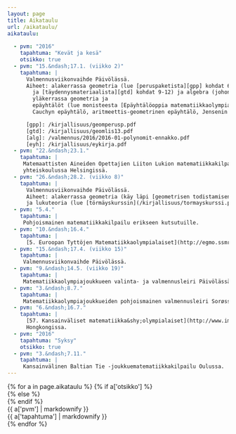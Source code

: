 ```yaml
---
layout: page
title: Aikataulu
url: /aikataulu/
aikataulu:
  
  - pvm: "2016"
    tapahtuma: "Kevät ja kesä"
    otsikko: true
  - pvm: "15.&ndash;17.1. (viikko 2)"
    tapahtuma: |
      Valmennusviikonvaihde Päivölässä.
      Aiheet: alakerrassa geometria (lue [peruspaketista][gpp] kohdat 6, 14, ja 29
        ja [täydennysmateriaalista][gtd] kohdat 9-12) ja algebra (johon [ennakko&shy;tehtäviä][alg]),
        yläkerrassa geometria ja
        epäyhtälöt (lue monisteesta [Epäyhtälöoppia matematiikkaolympialaisten tehtäviin][eyh]:
        Cauchyn epäyhtälö, aritmeettis-geometrinen epäyhtälö, Jensenin epäyhtälö, suuruus&shy;järjestys&shy;epäyhtälö).

      [gpp]: /kirjallisuus/geomperusp.pdf
      [gtd]: /kirjallisuus/geomlis13.pdf
      [alg]: /valmennus/2016/2016-01-polynomit-ennakko.pdf
      [eyh]: /kirjallisuus/eykirja.pdf
  - pvm: "22.&ndash;23.1."
    tapahtuma: |
     Matemaattisten Aineiden Opettajien Liiton Lukion matematiikkakilpailun loppukilpailu Munkkiniemen 
     yhteiskoulussa Helsingissä.
  - pvm: "26.&ndash;28.2. (viikko 8)"
    tapahtuma: |
      Valmennusviikonvaihde Päivölässä.
      Aiheet: alakerrassa geometria (käy läpi [geometrisen todistamisen perusharjoitus](/kirjallisuus/geomtodharj.pdf))
      ja lukuteoria (lue [törmäyskurssin](/kirjallisuus/tormayskurssi.pdf) luvut 1 ja 2), yläkerrassa kombinatoriikka ja lukuteoria.
  - pvm: "5.4."
    tapahtuma: |
     Pohjoismainen matematiikkakilpailu erikseen kutsutuille.
  - pvm: "10.&ndash;16.4."
    tapahtuma: |
      [5. Euroopan Tyttöjen Matematiikkaolympialaiset](http://egmo.ssmr.ro/) Bustenissa Romaniassa.
  - pvm: "15.&ndash;17.4. (viikko 15)"
    tapahtuma: |
     Valmennusviikonvaihde Päivölässä.
  - pvm: "9.&ndash;14.5. (viikko 19)"
    tapahtuma: |
     Matematiikkaolympiajoukkueen valinta- ja valmennusleiri Päivölässä erikseen kutsutuille. Muut kuin kutsutut voivat            osallistua omakustanteisesti.
  - pvm: "3.&ndash;8.7."
    tapahtuma: |
     Matematiikkaolympiajoukkueiden pohjoismainen valmennusleiri Sorøssä Tanskassa.
  - pvm: "6.&ndash;16.7."
    tapahtuma: |
      [57. Kansainväliset matematiikka&shy;olympialaiset](http://www.imohkc.org.hk/)
      Hongkongissa.
  - pvm: "2016"
    tapahtuma: "Syksy"
    otsikko: true
  - pvm: "3.&ndash;7.11."
    tapahtuma: |
     Kansainvälinen Baltian Tie -joukkuematematiikkakilpailu Oulussa.
---
```

<div class="list-group">
{% for a in page.aikataulu %}
{% if a['otsikko'] %}<div class="list-group-item-info row">{% else %}<div class="list-group-item row">{% endif %}
<div class="col-sm-3">{{ a['pvm'] | markdownify }}</div>
<div class="col-sm-9">{{ a['tapahtuma'] | markdownify }}</div>
</div>
{% endfor %}
</div>
